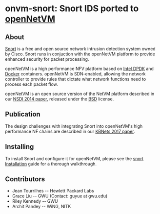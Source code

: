 # onvm-snort: Snort IDS ported to [openNetVM][onvm]

About
--
[Snort][snort-link] is a free and open source network intrusion detection system owned by Cisco. Snort runs in conjuction with the openNetVM platform to provide enhanced security for packet processing.

openNetVM is a high performance NFV platform based on [Intel DPDK][dpdk] and [Docker][docker] containers.  openNetVM is SDN-enabled, allowing the network controller to provide rules that dictate what network functions need to process each packet flow.

openNetVM is an open source version of the NetVM platform described in our [NSDI 2014 paper][nsdi04], released under the [BSD][license] license.

Publication
--
The design challenges with integrating Snort into openNetVM's high performance NF chains are described in our [KBNets 2017 paper][kbnets17].

Installing
--
To install Snort and configure it for openNetVM, please see the [snort Installation][install] guide for a thorough walkthrough.

Contributors
--
- Jean Tourrilhes -- Hewlett Packard Labs
- Grace Liu -- GWU (Contact: guyue at gwu.edu)
- Riley Kennedy -- GWU
- Archit Pandey -- WiNG, NITK

[snort-link]: https://www.snort.org/
[onvm]: http://sdnfv.github.io/onvm/
[license]: LICENSE
[dpdk]: http://dpdk.org
[docker]: https://www.docker.com/
[kbnets17]: http://grace-liu.github.io/static/papers/17-KBNets-onvm.pdf
[nsdi04]: http://faculty.cs.gwu.edu/~timwood/papers/14-NSDI-netvm.pdf
[install]: Install.md
